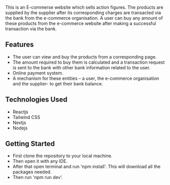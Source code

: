 This is an E-commerse website which sells action figures. The products are supplied by the supplier after its corresponding charges are transacted via the bank from the e-commerce organisation. A user can buy any amount of these products from the e-commerce website after making a successful transaction via the bank.

## Features

- The user can view and buy the products from a corresponding page.
- The amount required to buy them is calculated and a transaction request is sent to the bank with other bank information related to the user.
- Online payment system.
- A mechanism for these entities – a user, the e-commerce organisation and the supplier- to get their bank balance.


## Technologies Used

- Reactjs
- Tailwind CSS
- Nextjs
- Nodejs



## Getting Started

- First clone the repository to your local machine.
- Then open it with any IDE.
- After that open terminal and run 'npm install'. This will download all the packages needed.
- Then run 'npm run dev'.
  

